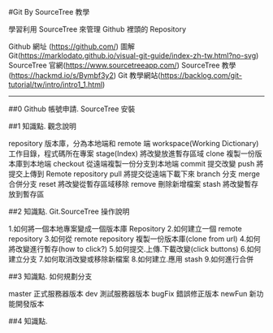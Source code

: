 #Git By SourceTree 教學

學習利用 SourceTree 來管理 Github 裡頭的 Repository

Github 網址 (https://github.com/)
圖解 Git(https://marklodato.github.io/visual-git-guide/index-zh-tw.html?no-svg)
SourceTree 官網(https://www.sourcetreeapp.com/)
SourceTree 教學(https://hackmd.io/s/Bymbf3y2)
Git 教學網站(https://backlog.com/git-tutorial/tw/intro/intro1_1.html)

---

##0 Github 帳號申請. SourceTree 安裝

##1 知識點. 觀念說明

repository 版本庫，分為本地端和 remote 端
workspace(Working Dictionary) 工作目錄，程式碼所在專案
stage(Index) 將改變放進暫存區域
clone 複製一份版本庫到本地端
checkout 從遠端複製一份分支到本地端
commit 提交改變
push 將提交上傳到 Remote repository
pull 將提交從遠端下載下來
branch 分支
merge 合併分支
reset 將改變從暫存區域移除
remove 刪除新增檔案
stash 將改變暫存放到暫存區

##2 知識點. Git.SourceTree 操作說明

1.如何將一個本地專案變成一個版本庫 Repository 2.如何建立一個 remote repository 3.如何從 remote repository 複製一份版本庫(clone from url) 4.如何將改變進行暫存(how to click?) 5.如何提交.上傳.下載改變(click buttons) 6.如何建立分支 7.如何取消改變或移除新檔案 8.如何建立.應用 stash 9.如何進行合併

##3 知識點. 如何規劃分支

master 正式服務器版本
dev 測試服務器版本
bugFix 錯誤修正版本
newFun 新功能開發版本

##4 知識點.
